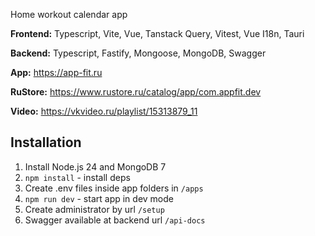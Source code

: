 Home workout calendar app

**Frontend:** Typescript, Vite, Vue, Tanstack Query, Vitest, Vue I18n, Tauri

**Backend:** Typescript, Fastify, Mongoose, MongoDB, Swagger

**App:** https://app-fit.ru

**RuStore:** https://www.rustore.ru/catalog/app/com.appfit.dev

**Video:** https://vkvideo.ru/playlist/15313879_11

## Installation

1. Install Node.js 24 and MongoDB 7
2. `npm install` - install deps
3. Create .env files inside app folders in `/apps`
4. `npm run dev` - start app in dev mode
5. Create administrator by url `/setup`
6. Swagger available at backend url `/api-docs`
